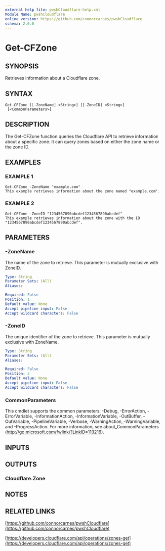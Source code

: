 ```yaml
---
external help file: pwshCloudflare-help.xml
Module Name: pwshCloudflare
online version: https://github.com/connorcarnes/pwshCloudflare
schema: 2.0.0
---
```


# Get-CFZone

## SYNOPSIS
Retrieves information about a Cloudflare zone.

## SYNTAX

```
Get-CFZone [[-ZoneName] <String>] [[-ZoneID] <String>]
 [<CommonParameters>]
```

## DESCRIPTION
The Get-CFZone function queries the Cloudflare API to retrieve information about a specific zone.
It can query zones based on either the zone name or the zone ID.

## EXAMPLES

### EXAMPLE 1
```
Get-CFZone -ZoneName "example.com"
This example retrieves information about the zone named "example.com".
```

### EXAMPLE 2
```
Get-CFZone -ZoneID "1234567890abcdef1234567890abcdef"
This example retrieves information about the zone with the ID "1234567890abcdef1234567890abcdef".
```

## PARAMETERS

### -ZoneName
The name of the zone to retrieve.
This parameter is mutually exclusive with ZoneID.

```yaml
Type: String
Parameter Sets: (All)
Aliases:

Required: False
Position: 1
Default value: None
Accept pipeline input: False
Accept wildcard characters: False
```

### -ZoneID
The unique identifier of the zone to retrieve.
This parameter is mutually exclusive with ZoneName.

```yaml
Type: String
Parameter Sets: (All)
Aliases:

Required: False
Position: 2
Default value: None
Accept pipeline input: False
Accept wildcard characters: False
```

### CommonParameters
This cmdlet supports the common parameters: -Debug, -ErrorAction, -ErrorVariable, -InformationAction, -InformationVariable, -OutBuffer, -OutVariable, -PipelineVariable, -Verbose, -WarningAction, -WarningVariable, and -ProgressAction.
For more information, see about_CommonParameters (http://go.microsoft.com/fwlink/?LinkID=113216).

## INPUTS

## OUTPUTS

### Cloudflare.Zone
## NOTES

## RELATED LINKS

[https://github.com/connorcarnes/pwshCloudflare](https://github.com/connorcarnes/pwshCloudflare)

[https://developers.cloudflare.com/api/operations/zones-get](https://developers.cloudflare.com/api/operations/zones-get)
